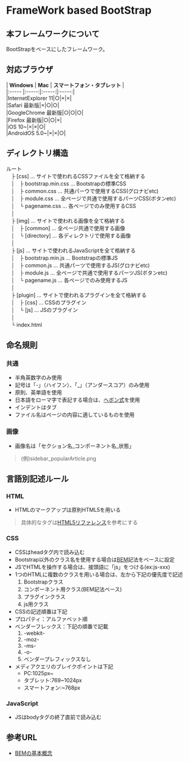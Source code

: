 # FrameWork based BootStrap


## 本フレームワークについて  
BootStrapをベースにしたフレームワーク。  



## 対応ブラウザ  
| **Windows** | **Mac** | **スマートフォン・タブレット** |  
|:----- |:-----:|:-----:|:-----:|  
|InternetExplorer 11|○|×|×|  
|Safari 最新版|×|○|○|  
|GoogleChrome 最新版|○|○|○|  
|Firefox 最新版|○|○|×|  
|iOS 10~|×|×|○|  
|AndroidOS 5.0~|×|×|○|    
 
 
 
## ディレクトリ構造  
 ルート  
　├ [css] … サイトで使われるCSSファイルを全て格納する  
　│　├ bootstrap.min.css … Bootstrapの標準CSS  
　│　├ common.css … 共通パーウで使用するCSS(グロナビetc)  
　│　├ module.css … 全ページで共通で使用するパーツCSS(ボタンetc)   
　│　└ pagename.css …  各ページでのみ使用するCSS  
　│   
　├ [img] … サイトで使われる画像を全て格納する  
　│　├ [common] … 全ページ共通で使用する画像  
　│　└ [directory] …  各ディレクトリで使用する画像  
　│   
　├ [js] … サイトで使われるJavaScriptを全て格納する  
　│　├ bootstrap.min.js … Bootstrapの標準JS  
　│　├ common.js … 共通パーツで使用するJS(グロナビetc)  
　│　├ module.js … 全ページで共通で使用するパーツJS(ボタンetc)   
　│　└ pagename.js …  各ページでのみ使用するJS  
　│    
　├ [plugin] … サイトで使われるプラグインを全て格納する  
　│　├ [css] … CSSのプラグイン  
　│　└ [js] …  JSのプラグイン  
　│   
　└ index.html  
 
 
 
## 命名規則

### 共通  
 * 半角英数字のみ使用  
 * 記号は「-」（ハイフン）、「_」（アンダースコア）のみ使用  
 * 原則、英単語を使用  
 * 日本語をローマ字で表記する場合は、[ヘボン式](http://tomari.org/main/java/hebon.html)を使用  
 * インデントはタブ
 * ファイル名はページの内容に適しているものを使用

### 画像  
 * 画像名は「セクション名_コンポーネント名_状態」  
 
 > (例)sidebar_popularArticle.png  



## 言語別記述ルール  

### HTML  
 * HTMLのマークアップは原則HTML5を用いる  

 > 具体的なタグは[HTML5リファレンス](http://www.htmq.com/html5/)を参考にする  

### CSS  
 * CSSはheadタグ内で読み込む
 * Bootstrap以外のクラス名を使用する場合は[BEM](https://en.bem.info/)記法をベースに設定     
 * JSでHTMLを操作する場合は、接頭語に「js」をつける(ex:js-xxx)    
 * 1つのHTMLに複数のクラスを用いる場合は、左から下記の優先度で記述  
    1. Bootstrapクラス 
    2. コンポーネント用クラス(BEM記法ベース)  
    3. プラグインクラス  
    4. js用クラス  
 * CSSの記述順番は下記  
  * プロパティ：アルファベット順  
  * ベンダーフレックス：下記の順番で記載  
    1. -webkit-  
    2. -moz-  
    3. -ms-  
    4. -o-  
    5. ベンダープレフィックスなし  
 * メディアクエリのブレイクポイントは下記  
    * PC:1025px~  
    * タブレット:769~1024px  
    * スマートフォン:~768px 

### JavaScript  
 * JSはbodyタグの終了直前で読み込む  
 
 
 
## 参考URL
 * [BEMの基本概念](https://app.codegrid.net/entry/bem-basic-1)
